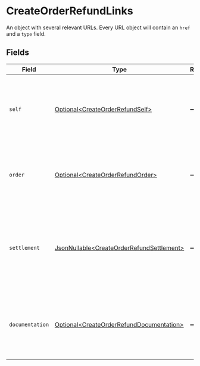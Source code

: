 # CreateOrderRefundLinks

An object with several relevant URLs. Every URL object will contain an `href` and a `type` field.


## Fields

| Field                                                                                                                       | Type                                                                                                                        | Required                                                                                                                    | Description                                                                                                                 |
| --------------------------------------------------------------------------------------------------------------------------- | --------------------------------------------------------------------------------------------------------------------------- | --------------------------------------------------------------------------------------------------------------------------- | --------------------------------------------------------------------------------------------------------------------------- |
| `self`                                                                                                                      | [Optional\<CreateOrderRefundSelf>](../../models/operations/CreateOrderRefundSelf.md)                                        | :heavy_minus_sign:                                                                                                          | In v2 endpoints, URLs are commonly represented as objects with an `href` and `type` field.                                  |
| `order`                                                                                                                     | [Optional\<CreateOrderRefundOrder>](../../models/operations/CreateOrderRefundOrder.md)                                      | :heavy_minus_sign:                                                                                                          | The API resource URL of the [order](get-order) that this refund belongs to, if applicable.                                  |
| `settlement`                                                                                                                | [JsonNullable\<CreateOrderRefundSettlement>](../../models/operations/CreateOrderRefundSettlement.md)                        | :heavy_minus_sign:                                                                                                          | The API resource URL of the [settlement](get-settlement) this refund has been settled with. Not present if not<br/>yet settled. |
| `documentation`                                                                                                             | [Optional\<CreateOrderRefundDocumentation>](../../models/operations/CreateOrderRefundDocumentation.md)                      | :heavy_minus_sign:                                                                                                          | In v2 endpoints, URLs are commonly represented as objects with an `href` and `type` field.                                  |
